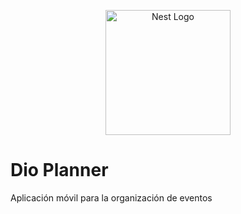 <p align="center">
  <img src="https://d33wubrfki0l68.cloudfront.net/554c3b0e09cf167f0281fda839a5433f2040b349/ecfc9/img/header_logo.svg"
  width="200" alt="Nest Logo" />
</p>

# Dio Planner

Aplicación móvil para la organización de eventos
